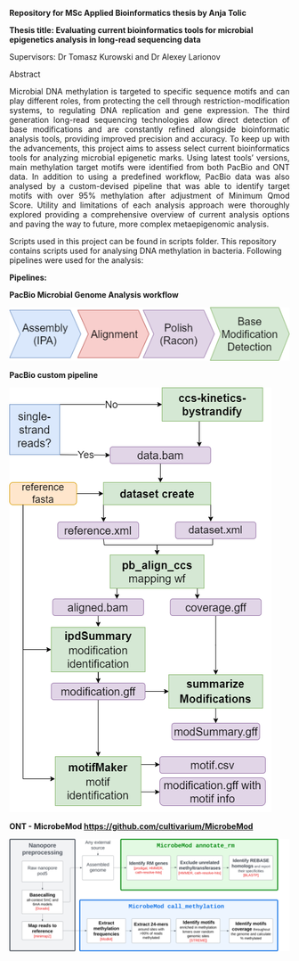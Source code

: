 **Repository for MSc Applied Bioinformatics thesis by Anja Tolic**

**Thesis title: Evaluating current bioinformatics tools ​for microbial epigenetics analysis​ in long-read sequencing data**

Supervisors: Dr Tomasz Kurowski and Dr Alexey Larionov

Abstract
<p align="justify">
Microbial DNA methylation is targeted to specific sequence motifs and can play different roles, from protecting the cell through restriction-modification systems, to regulating DNA replication and gene expression. The third generation long-read sequencing technologies allow direct detection of base modifications and are constantly refined alongside bioinformatic analysis tools, providing improved precision and accuracy. To keep up with the advancements, this project aims to assess select current bioinformatics tools for analyzing microbial epigenetic marks. Using latest tools’ versions, main methylation target motifs were identified from both PacBio and ONT data. In addition to using a predefined workflow, PacBio data was also analysed by a custom-devised pipeline that was able to identify target motifs with over 95% methylation after adjustment of Minimum Qmod Score. Utility and limitations of each analysis approach were thoroughly explored providing a comprehensive overview of current analysis options and paving the way to future, more complex metaepigenomic analysis.
</p>

Scripts used in this project can be found in scripts folder.
This repository contains scripts used for analysing DNA methylation in bacteria. Following pipelines were used for the analysis:

**Pipelines:**

**PacBio Microbial Genome Analysis workflow**

![Model](https://github.com/anjatolic/methylBact/blob/main/pb_wf.drawio.png)

**PacBio custom pipeline**

![Model](https://github.com/anjatolic/methylBact/blob/main/pb_custom.drawio.png)

**ONT - MicrobeMod https://github.com/cultivarium/MicrobeMod**

![Model](https://github.com/anjatolic/methylBact/blob/main/PipelineOverview%20ONT.png)

